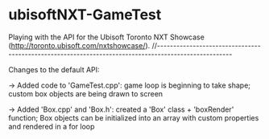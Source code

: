 # ubisoftNXT-GameTest
Playing with the API for the Ubisoft Toronto NXT Showcase (http://toronto.ubisoft.com/nxtshowcase/).
//-----------------------------------------------------------------------------------------------------

Changes to the default API:

-> Added code to 'GameTest.cpp': game loop is beginning to take shape; custom box objects are being drawn to screen

-> Added 'Box.cpp' and 'Box.h': created a 'Box' class + 'boxRender' function; Box objects can be initialized into an array with custom properties and rendered in a for loop

